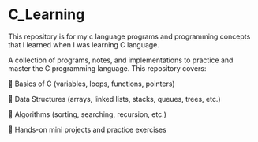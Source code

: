 # C_Learning
This repository is for my c language programs and programming concepts that I learned when I was learning C language.

A collection of programs, notes, and implementations to practice and master the C programming language.
This repository covers:

🔹 Basics of C (variables, loops, functions, pointers)

🔹 Data Structures (arrays, linked lists, stacks, queues, trees, etc.)

🔹 Algorithms (sorting, searching, recursion, etc.)

🔹 Hands-on mini projects and practice exercises
